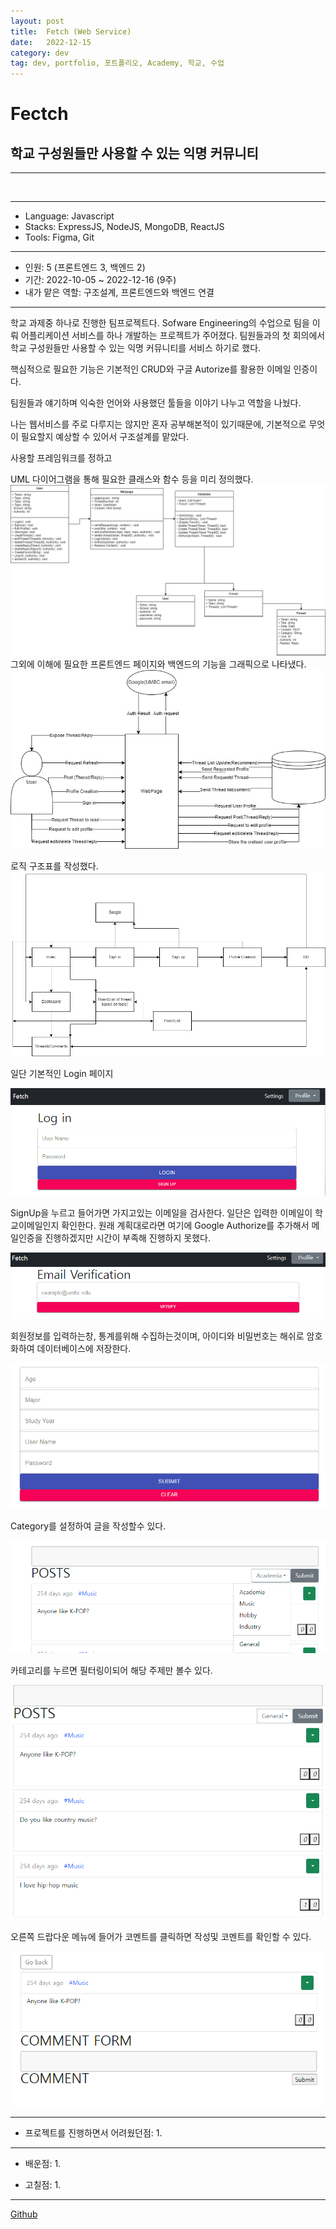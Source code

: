 ```yaml
---
layout: post
title:  Fetch (Web Service)
date:   2022-12-15
category: dev
tag: dev, portfolio, 포트폴리오, Academy, 학교, 수업
---
```



# Fectch
## 학교 구성원들만 사용할 수 있는 익명 커뮤니티 

---

<img src=""/>

---

- Language: Javascript
- Stacks: ExpressJS, NodeJS, MongoDB, ReactJS
- Tools: Figma, Git

---

- 인원: 5 (프론트엔드 3, 백엔드 2)
- 기간: 2022-10-05 ~ 2022-12-16 (9주)
- 내가 맡은 역할: 구조설계, 프론트엔드와 백엔드 연결
 
---

학교 과제중 하나로 진행한 팀프로젝트다.
Sofware Engineering의 수업으로
팀을 이뤄 어플리케이션 서비스를 하나 개발하는 프로젝트가 주어졌다.
팀원들과의 첫 회의에서 학교 구성원들만 사용할 수 있는 익명 커뮤니티를 서비스 하기로 했다.

핵심적으로 필요한 기능은 기본적인 CRUD와 구글 Autorize를 활용한 이메일 인증이다.

팀원들과 얘기하며 익숙한 언어와 사용했던 툴들을 이야기 나누고 역할을 나눴다.

나는 웹서비스를 주로 다루지는 않지만 혼자 공부해본적이 있기때문에,
기본적으로 무엇이 필요할지 예상할 수 있어서 구조설계를 맡았다.


사용할 프레임워크를 정하고

UML 다이어그램을 통해 필요한 클래스와 함수 등을 미리 정의했다.
<img class ="img" src = "../../assets/img/portfolio/CMSC447 Class diagram.drawio.png">
그외에 이해에 필요한 프론트엔드 페이지와 백엔드의 기능을 그래픽으로 나타냈다.
<img class ="img" src = "../../assets/img/portfolio/WebSerivce.jpg">

로직 구조표를 작성했다.
<img class ="img" src="../../assets/img/portfolio/Pages.drawio.png">


일단 기본적인 Login 페이지


<img class = "img" src= "../../assets/img/dev/Login.png">

SignUp을 누르고 들어가면 가지고있는 이메일을 검사한다.
일단은 입력한 이메일이 학교이메일인지 확인한다.
원래 계획대로라면 여기에 Google Authorize를 추가해서 메일인증을 진행하겠지만 시간이 부족해 진행하지 못했다.

<img class = "img" src= "../../assets/img/dev/Verification.png">

회원정보를 입력하는창, 통계를위해 수집하는것이며, 아이디와 비밀번호는 해쉬로 암호화하여 데이터베이스에 저장한다.

<img class = "img" src= "../../assets/img/dev/Information.png">

Category를 설정하여 글을 작성할수 있다.

<img class = "img" src= "../../assets/img/dev/FetchCategory.png">


카테고리를 누르면 필터링이되어 해당 주제만 볼수 있다.

<img class = "img" src= "../../assets/img/dev/FetchSort.png">

오른쪽 드랍다운 메뉴에 들어가 코멘트를 클릭하면 작성및 코멘트를 확인할 수 있다.

<img class = "img" src= "../../assets/img/dev/FetchComment.png">




--- 
 - 프로젝트를 진행하면서 어려웠던점:
    1. 





---

- 배운점:
    1. 

- 고칠점:
    1. 

---






[Github](https://github.com/ParagMayani/FetchCmsc447)